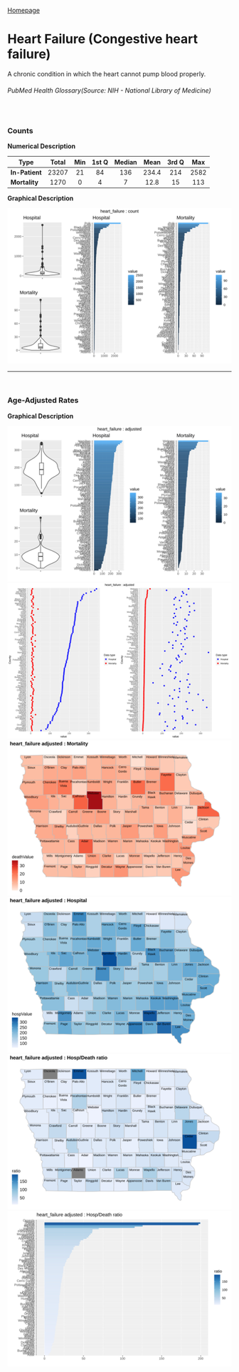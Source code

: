 [Homepage](readme.md)
# Heart Failure (Congestive heart failure)


A chronic condition in which the heart cannot pump blood properly.
###### PubMed Health Glossary(Source: NIH - National Library of Medicine)

<br>

### Counts

**Numerical Description**

Type | Total | Min | 1st Q | Median | Mean | 3rd Q | Max
---| :---: | :---: | :---: | :---: | :---: | :---: | :---:
**In-Patient** | 23207 | 21 | 84 | 136 | 234.4 | 214 | 2582
**Mortality** | 1270 | 0 | 4 | 7 | 12.8 | 15 | 113

**Graphical Description**

![img](/images/heart_failure_count_grid.svg)


***

<br>

### Age-Adjusted Rates

**Graphical Description**

![img](/images/heart_failure_adjusted_grid.svg)
![img](/images/heart_failure_adjusted_dotplots.svg)
![img](/images/heart_failure_adjusted_dmap.svg)
![img](/images/heart_failure_adjusted_hmap.svg)
![img](/images/heart_failure_adjusted_rmap.svg)
![img](/images/heart_failure_adjusted_ratiobar.svg)
